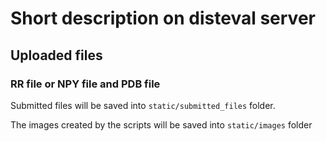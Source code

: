 # Short description on disteval server

## Uploaded files
### RR file or NPY file and PDB file
Submitted files will be saved into `static/submitted_files` folder.

The images created by the scripts will be saved into `static/images` folder
